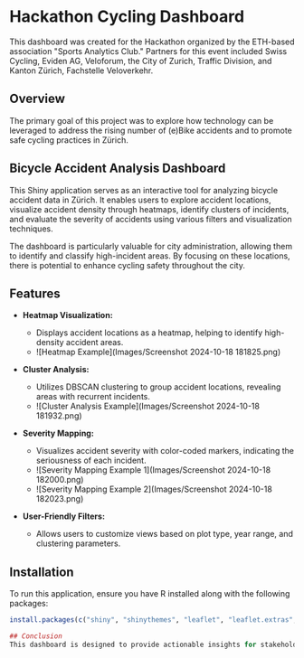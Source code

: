 # Hackathon Cycling Dashboard

This dashboard was created for the Hackathon organized by the ETH-based association "Sports Analytics Club." Partners for this event included Swiss Cycling, Eviden AG, Veloforum, the City of Zurich, Traffic Division, and Kanton Zürich, Fachstelle Veloverkehr.

## Overview

The primary goal of this project was to explore how technology can be leveraged to address the rising number of (e)Bike accidents and to promote safe cycling practices in Zürich. 

## Bicycle Accident Analysis Dashboard

This Shiny application serves as an interactive tool for analyzing bicycle accident data in Zürich. It enables users to explore accident locations, visualize accident density through heatmaps, identify clusters of incidents, and evaluate the severity of accidents using various filters and visualization techniques.

The dashboard is particularly valuable for city administration, allowing them to identify and classify high-incident areas. By focusing on these locations, there is potential to enhance cycling safety throughout the city.

## Features

- **Heatmap Visualization:** 
  - Displays accident locations as a heatmap, helping to identify high-density accident areas.
  - ![Heatmap Example](Images/Screenshot 2024-10-18 181825.png)

- **Cluster Analysis:** 
  - Utilizes DBSCAN clustering to group accident locations, revealing areas with recurrent incidents.
  - ![Cluster Analysis Example](Images/Screenshot 2024-10-18 181932.png)

- **Severity Mapping:** 
  - Visualizes accident severity with color-coded markers, indicating the seriousness of each incident.
  - ![Severity Mapping Example 1](Images/Screenshot 2024-10-18 182000.png)
  - ![Severity Mapping Example 2](Images/Screenshot 2024-10-18 182023.png)

- **User-Friendly Filters:** 
  - Allows users to customize views based on plot type, year range, and clustering parameters.

## Installation

To run this application, ensure you have R installed along with the following packages:

```r
install.packages(c("shiny", "shinythemes", "leaflet", "leaflet.extras", "sf", "ggplot2", "dbscan", "dplyr", "bslib"))

## Conclusion
This dashboard is designed to provide actionable insights for stakeholders interested in improving cycling safety in Zürich. By leveraging data visualization and analysis, we aim to contribute to a safer cycling environment for all.
